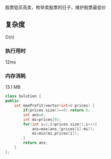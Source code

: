 股票低买高卖，枚举卖股票的日子，维护股票最低价

## 复杂度

O(n)  

### 执行用时

12ms

### 内存消耗

13.1 MB 



```C++
class Solution {
public:
    int maxProfit(vector<int>& prices) {
        if(prices.size()==0) return 0;
        int ans=0;
        int mi=prices[0];
        for(int i=1;i<prices.size();i++){
            ans=max(ans,(prices[i]-mi));
            mi=min(mi,prices[i]);
        }
        return ans;
    }
};
```


